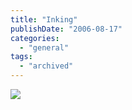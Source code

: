 ```yaml
---
title: "Inking"
publishDate: "2006-08-17"
categories: 
  - "general"
tags:
  - "archived"
---
```


![](https://kryptossolutions.files.wordpress.com/2006/08/WindowsLiveWriter/Inking_11374/Ink.gif)
